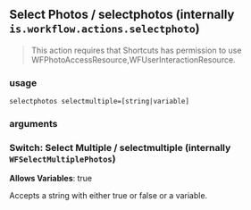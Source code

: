 
## Select Photos / selectphotos (internally `is.workflow.actions.selectphoto`)


> This action requires that Shortcuts has permission to use WFPhotoAccessResource,WFUserInteractionResource.

### usage
`selectphotos selectmultiple=[string|variable]`

### arguments
### Switch: Select Multiple / selectmultiple (internally `WFSelectMultiplePhotos`)
**Allows Variables**: true


Accepts a string with either true or false
or a variable.
